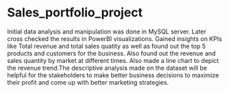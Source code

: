 # Sales_portfolio_project

Initial data analysis and manipulation was done in MySQL server.  Later cross checked the results in PowerBI visualizations. Gained insights on KPIs like Total revenue and total sales quatity as well as found out the top 5 products and customers for the business. Also found out the revenue and sales quantity by market at different times. Also  made a line chart to depict the revenue trend.The descriptive analysis made on the dataset will be helpful for the stakeholders to make better business decisions to maximize their profit and come up with better marketing strategies.
